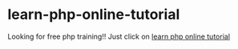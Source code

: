 # learn-php-online-tutorial
Looking for free php training!! Just click on <a href="http://www.ideaphp.com">learn php online tutorial</a>
